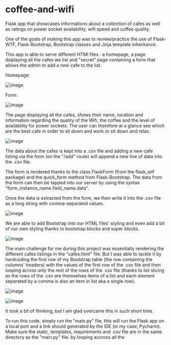 # coffee-and-wifi
Flask app that showcases informations about  a collection of cafes as well as ratings on power socket availability, wifi speed and coffee quality.

One of the goals of making this app was to review/practice the use of Flask-WTF, Flask-Bootstrap, Bootstrap classes and Jinja template inheritance.

This app is able to serve different HTMl files : a homepage, a page dsiplaying all the cafes we list and "secret" page containing 
a form that allows the admin to add a new cafe to the list.

Homepage:

![image](https://user-images.githubusercontent.com/55893421/116177203-678bce00-a6e1-11eb-8ce8-881e0be5814f.png)

Form:

![image](https://user-images.githubusercontent.com/55893421/116177297-8d18d780-a6e1-11eb-815f-f0bf2821a726.png)


The page displaying all the cafes, shows their name, location and information regarding the quality of the Wifi, the coffee and the level
of availability for power sockets. The user can therefore at a glance see which are the best cafe in order to sit down and work or 
sit down and relax.



![image](https://user-images.githubusercontent.com/55893421/116177135-488d3c00-a6e1-11eb-8c93-b6aff9d5707f.png)


The data about the cafes is kept into a .csv file and adding a new cafe listing via the form (on the "/add" route) will append a new line 
of data into the .csv file.

The form is rendered thanks to the class FlaskForm (from the flask_wtf package) and the quick_form method from Flask-Bootstrap.
The data from the form can then be tapped into our server by using the syntax "form_instance_name.field_name.data".

Once the data is extracted from the form, we then write it into the .csv file as a long string with comma-separated values.

![image](https://user-images.githubusercontent.com/55893421/116177059-2abfd700-a6e1-11eb-8ac5-b65ccc4d3294.png)

We are able to add Bootstrap into our HTML files' styling and even add a bit of our own styling thanks to bootstrap blocks and super blocks.

![image](https://user-images.githubusercontent.com/55893421/116177502-dbc67180-a6e1-11eb-9b6d-688f5fe47cde.png)

The main challenge for me during this project was essentially rendering the different cafes listings in the "cafes.html" file.
But I was able to tackle it by hardcoding the first row of my Bootstrap table (the row containing the columns' headers) with the 
values of the first row of the .csv file and then looping across only the rest of the rows of the .csv file (thanks to list slicing as the rows
of the .csv are themselves items of a list and each element separated by a comma is also an item in list aka a single row).

![image](https://user-images.githubusercontent.com/55893421/116177930-b25a1580-a6e2-11eb-95b7-45a6a661d06d.png)

![image](https://user-images.githubusercontent.com/55893421/116177949-bd14aa80-a6e2-11eb-9ace-8e9dc6e57954.png)


It took a bit of thinking, but I am glad overcame this in such short time.

To run this code, simply run the "main.py" file, this will run the Flask app on a local port and a link should generated by the IDE (in my case, Pycharm).
Make sure the static, templates, requirements and .csv file are in the same directory as the "main.py" file.
by looping accross all the 
